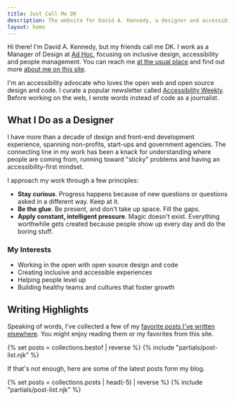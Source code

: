 ```yaml
---
title: Just Call Me DK
description: The website for David A. Kennedy, a designer and accessibility advocate.
layout: home
---
```


<div class="h-card">
  <p class="p-note intro">Hi there! I'm <span class="p-name">David A. Kennedy</span>, but my friends call me <span class="p-nickname">DK</span>. I work as a Manager of Design at <a href="https://adhoc.team/">Ad Hoc</a>, focusing on inclusive design, accessibility and people management. You can reach me <a class="u-email" href="mailto:me@davidakennedy.com">at the usual place</a> and find out more <a class="u-url u-uid" href="{{ '/' | url }}">about me on this site</a>.</p>
</div>

I'm an accessibility advocate who loves the open web and open source design and code. I curate a popular newsletter called [Accessibility Weekly](https://a11yweekly.com/). Before working on the web, I wrote words instead of code as a journalist.

## What I Do as a Designer

I have more than a decade of design and front-end development experience, spanning non-profits, start-ups and government agencies. The connecting line in my work has been a knack for understanding where people are coming from, running toward "sticky" problems and having an accessibility-first mindset.

I approach my work through a few principles:

- **Stay curious**. Progress happens because of new questions or questions asked in a different way. Keep at it.
- **Be the glue**. Be present, and don't take up space. Fill the gaps.
- **Apply constant, intelligent pressure**. Magic doesn't exist. Everything worthwhile gets created because people show up every day and do the boring stuff.

### My Interests

- Working in the open with open source design and code
- Creating inclusive and accessible experiences
- Helping people level up
- Building healthy teams and cultures that foster growth

## Writing Highlights

Speaking of words, I've collected a few of my [favorite posts I've written elsewhere](/tag/selected-writing/). You might enjoy reading them or my favorites from this site.

{% set posts = collections.bestof | reverse %}
{% include "partials/post-list.njk" %}

If that's not enough, here are some of the latest posts form my blog.

{% set posts = collections.posts | head(-5) | reverse %}
{% include "partials/post-list.njk" %}
